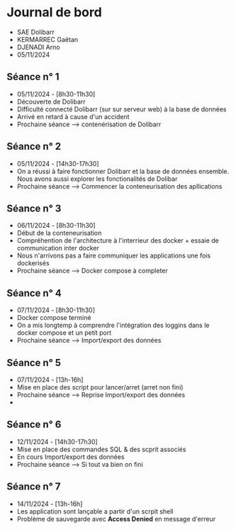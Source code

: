 # Journal de bord

* SAE Dolibarr
* KERMARREC Gaëtan
* DJENADI Arno
* 05/11/2024


## Séance n° 1

* 05/11/2024 - [8h30-11h30]
* Découverte de Dolibarr
* Difficulté connecté Dolibarr (sur sur serveur web) à la base de données 
* Arrivé en retard à cause d'un accident
* Prochaine séance --> contenérisation de Dolibarr


## Séance n° 2

* 05/11/2024 - [14h30-17h30]
* On a réussi à faire fonctionner Dolibarr et la base de données ensemble. Nous avons aussi explorer les fonctionalités de Dolibar
* Prochaine séance --> Commencer la conteneurisation des apllications


## Séance n° 3

* 06/11/2024 - [8h30-11h30]
* Début de la conteneurisation
* Compréhention de l'architecture à l'interrieur des docker + essaie de communication inter docker
* Nous n'arrivons pas a faire communiquer les applications une fois dockerisés
* Prochaine séance --> Docker compose à completer

## Séance n° 4

* 07/11/2024 - [8h30-11h30]
* Docker compose terminé 
* On a mis longtemp à comprendre l'intégration des loggins dans le docker compose et un petit port
* Prochaine séance --> Import/export des données

## Séance n° 5

* 07/11/2024 - [13h-16h]
* Mise en place des script pour lancer/arret (arret non fini)
* Prochaine séance --> Reprise Import/export des données
* 
## Séance n° 6

* 12/11/2024 - [14h30-17h30]
* Mise en place des commandes SQL & des scprit associés
* En cours Import/export des données
* Prochaine séance --> Si tout va bien on fini

## Séance n° 7

* 14/11/2024 - [13h-16h]
* Les application sont lançable a partir d'un scrpit shell
* Problème de sauvegarde avec **Access Denied** en message d'erreur
